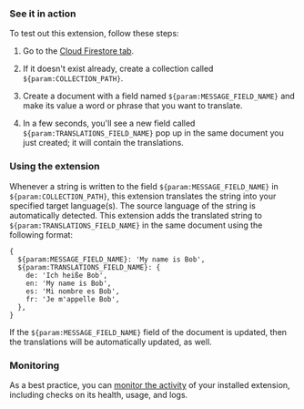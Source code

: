 ### See it in action

To test out this extension, follow these steps:

1.  Go to the [Cloud Firestore tab](https://console.firebase.google.com/project/${param:PROJECT_ID}/database/firestore/data).

1.  If it doesn't exist already, create a collection called `${param:COLLECTION_PATH}`.

1.  Create a document with a field named `${param:MESSAGE_FIELD_NAME}` and make its value a word or phrase that you want to translate.

1.  In a few seconds, you'll see a new field called `${param:TRANSLATIONS_FIELD_NAME}` pop up in the same document you just created; it will contain the translations. 

### Using the extension

Whenever a string is written to the field `${param:MESSAGE_FIELD_NAME}` in `${param:COLLECTION_PATH}`, this extension translates the string into your specified target language(s). The source language of the string is automatically detected. This extension adds the translated string to `${param:TRANSLATIONS_FIELD_NAME}` in the same document using the following format:

```
{
  ${param:MESSAGE_FIELD_NAME}: 'My name is Bob',
  ${param:TRANSLATIONS_FIELD_NAME}: {
    de: 'Ich heiße Bob',
    en: 'My name is Bob',
    es: 'Mi nombre es Bob',
    fr: 'Je m'appelle Bob',
  },
}
```

If the `${param:MESSAGE_FIELD_NAME}` field of the document is updated, then the translations will be automatically updated, as well.

### Monitoring

As a best practice, you can [monitor the activity](https://firebase.google.com/docs/extensions/manage-installed-extensions#monitor) of your installed extension, including checks on its health, usage, and logs.
